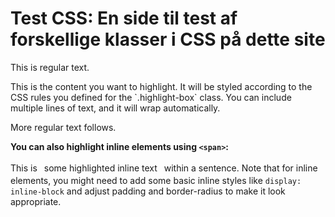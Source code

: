 <!--
	excerpt: Her tester vi forskellige klasser i CSS-filen for dette site.
-->

# Test CSS: En side til test af forskellige klasser i CSS på dette site

This is regular text.

<div class="highlight-box">This is the content you want to highlight. It will be styled according to the CSS rules you defined for the `.highlight-box` class. You can include multiple lines of text, and it will wrap automatically.</div>

More regular text follows.

**You can also highlight inline elements using `<span>`:**

This is <span class="highlight-box" style="display: inline-block; padding: 0.2em 0.5em; border-radius: 0.3em;">some highlighted inline text</span> within a sentence. Note that for inline elements, you might need to add some basic inline styles like `display: inline-block` and adjust padding and border-radius to make it look appropriate.

